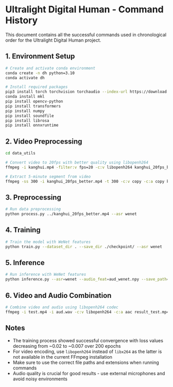 # Ultralight Digital Human - Command History

This document contains all the successful commands used in chronological order for the Ultralight Digital Human project.

## 1. Environment Setup

```bash
# Create and activate conda environment
conda create -n dh python=3.10
conda activate dh

# Install required packages
pip3 install torch torchvision torchaudio --index-url https://download.pytorch.org/whl/cu128
conda install mkl
pip install opencv-python
pip install transformers
pip install numpy
pip install soundfile
pip install librosa
pip install onnxruntime
```

## 2. Video Preprocessing

```bash
cd data_utils

# Convert video to 20fps with better quality using libopenh264
ffmpeg -i kanghui.mp4 -filter:v fps=20 -c:v libopenh264 kanghui_20fps_better.mp4

# Extract 5-minute segment from video
ffmpeg -ss 300 -i kanghui_20fps_better.mp4 -t 300 -c:v copy -c:a copy kanghui_5min_segment.mp4
```

## 3. Preprocessing

```bash
# Run data preprocessing
python process.py ../kanghui_20fps_better.mp4 --asr wenet
```

## 4. Training

```bash
# Train the model with WeNet features
python train.py --dataset_dir . --save_dir ./checkpoint/ --asr wenet
```

## 5. Inference

```bash
# Run inference with WeNet features
python inference.py --asr=wenet --audio_feat=aud_wenet.npy --save_path=test.mp4 --checkpoint=./checkpoint/195.pth --dataset=./
```

## 6. Video and Audio Combination

```bash
# Combine video and audio using libopenh264 codec
ffmpeg -i test.mp4 -i aud.wav -c:v libopenh264 -c:a aac result_test.mp4
```

## Notes
- The training process showed successful convergence with loss values decreasing from ~0.02 to ~0.007 over 200 epochs
- For video encoding, use `libopenh264` instead of `libx264` as the latter is not available in the current FFmpeg installation
- Make sure to use the correct file paths and extensions when running commands
- Audio quality is crucial for good results - use external microphones and avoid noisy environments 
